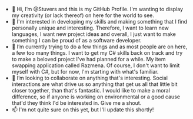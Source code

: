 - 👋 Hi, I’m @Stuvers and this is my GitHub Profile. I'm wanting to display my creativity (or lack thereof) on here for the world to see.
- 👀 I'm interested in developing my skills and making something that I find personally unique and interesting. Therefore, I want to learn new languages, I want new project ideas
      and overall, I just want to make something I can be proud of as a software developer.
- 🌱 I’m currently trying to do a few things and as most people are on here, a few too many things. I want to get my C# skills back on track and try to make a beloved project
      I've had planned for a while. My item swapping application called Razmena. Of course, I don't want to limit myself with C#, but for now, I'm starting with what's familiar. 
- 💞️ I’m looking to collaborate on anything that's interesting. Social interactions are what drive us so anything that get us all that little bit closer together, than
      that's fantastic. I would like to make a moral difference, so if anyone is working on environmental or a good cause that'd they think I'd be interested in. Give me a shout.
- 📫 I'm not quite sure on this yet, but I'll update this shortly!

<!---
Stuvers/Stuvers is a ✨ special ✨ repository because its `README.md` (this file) appears on your GitHub profile.
You can click the Preview link to take a look at your changes.
--->
